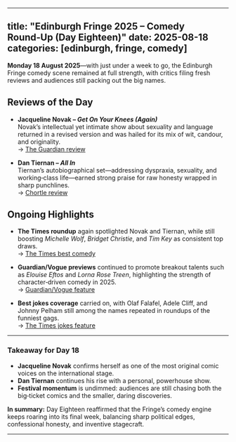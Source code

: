 
---
title: "Edinburgh Fringe 2025 – Comedy Round‑Up (Day Eighteen)"
date: 2025-08-18
categories: [edinburgh, fringe, comedy]
---

**Monday 18 August 2025**—with just under a week to go, the Edinburgh Fringe comedy scene remained at full strength, with critics filing fresh reviews and audiences still packing out the big names.

## Reviews of the Day

- **Jacqueline Novak – *Get On Your Knees (Again)***  
  Novak’s intellectual yet intimate show about sexuality and language returned in a revised version and was hailed for its mix of wit, candour, and originality.  
  → [The Guardian review](https://www.theguardian.com/stage/2025/aug/18/jacqueline-novak-get-on-your-knees-again-edinburgh-fringe-2025?utm_source=chatgpt.com)

- **Dan Tiernan – *All In***  
  Tiernan’s autobiographical set—addressing dyspraxia, sexuality, and working‑class life—earned strong praise for raw honesty wrapped in sharp punchlines.  
  → [Chortle review](https://www.chortle.co.uk/review/2025/08/18/dan-tiernan-all-in-edinburgh-fringe-2025?utm_source=chatgpt.com)

## Ongoing Highlights

- **The Times roundup** again spotlighted Novak and Tiernan, while still boosting *Michelle Wolf*, *Bridget Christie*, and *Tim Key* as consistent top draws.  
  → [The Times best comedy](https://www.thetimes.co.uk/article/edinburgh-fringe-festival-2025-best-comedy-shows-ranked-xzd2kjplw?utm_source=chatgpt.com)

- **Guardian/Vogue previews** continued to promote breakout talents such as *Elouise Eftos* and *Lorna Rose Treen*, highlighting the strength of character‑driven comedy in 2025.  
  → [Guardian/Vogue feature](https://www.vogue.com/article/10-standout-acts-from-2025-edinburgh-fringe-festival?utm_source=chatgpt.com)

- **Best jokes coverage** carried on, with Olaf Falafel, Adele Cliff, and Johnny Pelham still among the names repeated in roundups of the funniest gags.  
  → [The Times jokes feature](https://www.thetimes.co.uk/article/the-best-jokes-of-edinburgh-fringe-2025-xkh5qg5kb?utm_source=chatgpt.com)

---

### Takeaway for Day 18

- **Jacqueline Novak** confirms herself as one of the most original comic voices on the international stage.  
- **Dan Tiernan** continues his rise with a personal, powerhouse show.  
- **Festival momentum** is undimmed: audiences are still chasing both the big‑ticket comics and the smaller, daring discoveries.  

**In summary:** Day Eighteen reaffirmed that the Fringe’s comedy engine keeps roaring into its final week, balancing sharp political edges, confessional honesty, and inventive stagecraft.

---

